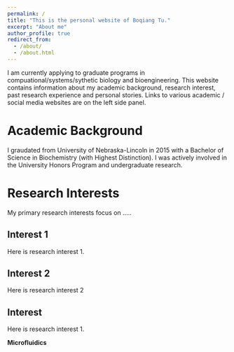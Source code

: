 ```yaml
---
permalink: /
title: "This is the personal website of Boqiang Tu."
excerpt: "About me"
author_profile: true
redirect_from: 
  - /about/
  - /about.html
---
```

I am currently applying to graduate programs in compuational/systems/sythetic biology and bioengineering. This website contains information about my academic background, research interest, past research experience and personal stories. Links to various academic / social media websites are on the left side panel.

Academic Background
======
I graudated from University of Nebraska-Lincoln in 2015 with a Bachelor of Science in Biochemistry (with Highest Distinction). I was actively involved in the University Honors Program and undergraduate research.

Research Interests
======
My primary research interests focus on .....

Interest 1
------
Here is research interest 1.

Interest 2
------
Here is research interest 2

Interest 
------
Here is research interest 1.

**Microfluidics**


